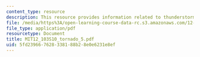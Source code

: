 ```yaml
---
content_type: resource
description: This resource provides information related to thunderstorms.
file: /media/https%3A/open-learning-course-data-rc.s3.amazonaws.com/12-103-science-and-policy-of-natural-hazards-spring-2010/5fd239667628338188b28e0e6231e8ef_MIT12_103S10_tornado_5.pdf
file_type: application/pdf
resourcetype: Document
title: MIT12_103S10_tornado_5.pdf
uid: 5fd23966-7628-3381-88b2-8e0e6231e8ef
---
```

